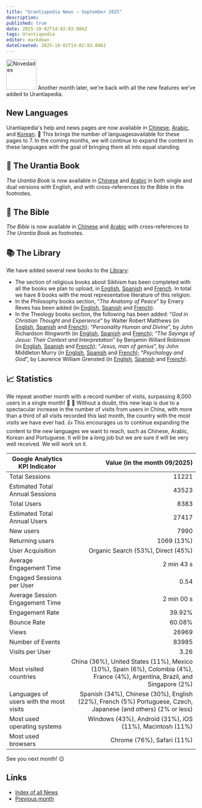 ```yaml
---
title: "Urantiapedia News — September 2025"
description: 
published: true
date: 2025-10-02T14:02:03.086Z
tags: Urantiapedia
editor: markdown
dateCreated: 2025-10-02T14:02:03.086Z
---
```


<img src="/_assets/svg/icon-news.svg" alt="Novedades" style="width: 80px;"> Another month later, we're back with all the new features we've added to Urantiapedia. 

## New Languages 

​​Urantiapedia's help and news pages are now available in [Chinese](/zh/help), [Arabic](/ar/help), and [Korean](/ko/help). :tada: This brings the number of languages ​​available for these pages to 7. In the coming months, we will continue to expand the content in these languages ​​with the goal of bringing them all into equal standing. 

## :blue_book: The Urantia Book 

_The Urantia Book_ is now available in [Chinese](/zh/The_Urantia_Book/1) and [Arabic](/ar/The_Urantia_Book/1) in both single and dual versions with English, and with cross-references to the Bible in the footnotes. 

## :closed_book: The Bible 

_The Bible_ is now available in [Chinese](/zh/index/bible) and [Arabic](/ar/index/bible) with cross-references to _The Urantia Book_ as footnotes. 

## :books: The Library 

We have added several new books to the [Library](/en/index/books): 
- The section of religious books about Sikhism has been completed with all the books we plan to upload, in [English](/en/book/Sikhism), [Spanish](/es/book/Sikhism) and [French](/fr/book/Sikhism). In total we have 8 books with the most representative literature of this religion. 
- In the Philosophy books section, “_The Anatomy of Peace_” by Emery Reves has been added (in [English](/en/book/Emery_Reves/The_Anatomy_of_Peace), [Spanish](/es/book/Emery_Reves/The_Anatomy_of_Peace) and [French](/fr/book/Emery_Reves/The_Anatomy_of_Peace)).
- In the Theology books section, the following has been added: “_God in Christian Thought and Experience_” by Walter Robert Matthews (in [English](/en/book/Walter_Robert_Matthews/God_In_Christian_Thought_and_Experience), [Spanish](/es/book/Walter_Robert_Matthews/God_In_Christian_Thought_and_Experience) and [French](/fr/book/Walter_Robert_Matthews/God_In_Christian_Thought_and_Experience)); “_Personality Human and Divine_”, by John Richardson Illingworth (in [English](/en/book/John_Richardson_Illingworth/Personality_Human_and_Divine), [Spanish](/es/book/John_Richardson_Illingworth/Personality_Human_and_Divine) and [French](/fr/book/John_Richardson_Illingworth/Personality_Human_and_Divine)); “_The Sayings of Jesus: Their Context and Interpretation_” by Benjamin Willard Robinson (in [English](/en/book/Benjamin_Willard_Robinson/The_Sayings_of_Jesus), [Spanish](/es/book/Benjamin_Willard_Robinson/The_Sayings_of_Jesus) and [French](/fr/book/Benjamin_Willard_Robinson/The_Sayings_of_Jesus)); “_Jesus, man of genius_”, by John Middleton Murry (in [English](/en/book/John_Middleton_Murry/Jesus_Man_of_Genius), [Spanish](/es/book/John_Middleton_Murry/Jesus_Man_of_Genius) and [French](/fr/book/John_Middleton_Murry/Jesus_Man_of_Genius)); “_Psychology and God_”, by Laurence William Grensted (in [English](/en/book/Laurence_William_Grensted/Psychology_and_God), [Spanish](/es/book/Laurence_William_Grensted/Psychology_and_God) and [French](/fr/book/Laurence_William_Grensted/Psychology_and_God)). 

## :chart_with_upwards_trend: Statistics 

We repeat another month with a record number of visits, surpassing 8,000 users in a single month! :clap: :clap: Without a doubt, this new leap is due to a spectacular increase in the number of visits from users in China, with more than a third of all visits recorded this last month, the country with the most visits we have ever had. :+1: This encourages us to continue expanding the content to the new languages ​​we want to reach, such as Chinese, Arabic, Korean and Portuguese. It will be a long job but we are sure it will be very well received. We will work on it. 

Google Analytics KPI Indicator | Value (in the month 09/2025) 
--- | ---: 
Total Sessions | 11221 
Estimated Total Annual Sessions | 43523 
Total Users | 8383 
Estimated Total Annual Users | 27417 
New users | 7990 
Returning users | 1069 (13%) 
User Acquisition | Organic Search (53%), Direct (45%) 
Average Engagement Time | 2 min 43 s 
Engaged Sessions per User | 0.54 
Average Session Engagement Time | 2 min 00 s 
Engagement Rate | 39.92% 
Bounce Rate | 60.08% 
Views | 26969 
Number of Events | 83985 
Visits per User | 3.26
Most visited countries | China (36%), United States (11%), Mexico (10%), Spain (6%), Colombia (4%), France (4%), Argentina, Brazil, and Singapore (2%) 
Languages ​​of users with the most visits ​​| Spanish (34%), Chinese (30%), English (22%), French (5%) Portuguese, Czech, Japanese (and others) (2% or less) 
Most used operating systems | Windows (43%), Android (31%), iOS (11%), Macintosh (11%) 
Most used browsers | Chrome (76%), Safari (11%) 

See you next month! :wink: 

## Links 

- [Index of all News](/en/news)
- [Previous month](/en/news/2025/08)